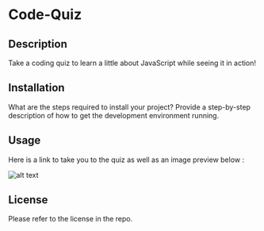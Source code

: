 # Code-Quiz

## Description

Take a coding quiz to learn a little about JavaScript while seeing it in action!



## Installation

What are the steps required to install your project? Provide a step-by-step description of how to get the development environment running.

## Usage

Here is a link to take you to the quiz as well as an image preview below : 

![alt text](assets/images/screenshot.png)



## License

Please refer to the license in the repo.

